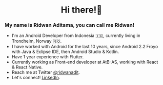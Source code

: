 <h1 align="center">Hi there!👋</h1>

### My name is Ridwan Aditama, you can call me Ridwan!
- I'm an Android Developer from Indonesia 🇮🇩, currently living in Trondheim, Norway 🇳🇴.
- I have worked with Android for the last 10 years, since Android 2.2 Froyo with Java & Eclipse IDE, then Android Studio & Kotlin.
- Have 1 year experience with Flutter.
- Currently working as Front-end developer at AtB-AS, working with React & React Native.
- Reach me at Twitter [@ridwanadit](https://twitter.com/ridwanadit).
- Let's connect! [LinkedIn](https://www.linkedin.com/in/ridwanadit/). 

<!---
reidzeibel/reidzeibel is a ✨ special ✨ repository because its `README.md` (this file) appears on your GitHub profile.
You can click the Preview link to take a look at your changes.
--->
